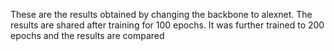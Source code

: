 These are the results obtained by changing the backbone to alexnet. The results are shared after training for 100 epochs. It was further trained to 200 epochs and the results are compared
